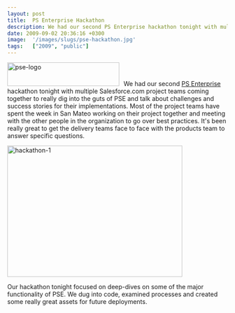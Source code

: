 ```yaml
---
layout: post
title:  PS Enterprise Hackathon
description: We had our second PS Enterprise hackathon tonight with multiple Salesforce.com project teams coming together to really dig into the guts of PSE and talk about challenges and success stories for their implementations. Most of the project teams have spent the week in San Mateo working on their project together and meeting with the other people in the organization to go over best practices. Its been really great to get the delivery teams face to face with the products team to answer specific questi
date: 2009-09-02 20:36:16 +0300
image:  '/images/slugs/pse-hackathon.jpg'
tags:   ["2009", "public"]
---
```

<p><a href="http://www.appirio.com/products/SvcsResource_PSE.php"><img class="alignleft size-full wp-image-1174" style="padding-right:10px;" title="pse-logo" src="http://res.cloudinary.com/blog-jeffdouglas-com/image/upload/v1400399509/pse-logo1_vaq20a.png" alt="pse-logo" width="256" height="54" /></a>We had our second <a href="http://www.appirio.com/products/SvcsResource_PSE.php" target="_blank">PS Enterprise</a> hackathon tonight with multiple Salesforce.com project teams coming together to really dig into the guts of PSE and talk about challenges and success stories for their implementations. Most of the project teams have spent the week in San Mateo working on their project together and meeting with the other people in the organization to go over best practices. It's been really great to get the delivery teams face to face with the products team to answer specific questions.</p>
<p><a href="http://res.cloudinary.com/blog-jeffdouglas-com/image/upload/v1400399508/hackathon-1_tnmtqs.jpg"><img class="alignnone size-full wp-image-1177" title="hackathon-1" src="http://res.cloudinary.com/blog-jeffdouglas-com/image/upload/v1400399508/hackathon-1_tnmtqs.jpg" alt="hackathon-1" width="400" height="300" /></a></p>
<p>Our hackathon tonight focused on deep-dives on some of the major functionality of PSE. We dug into code, examined processes and created some really great assets for future deployments.</p>

